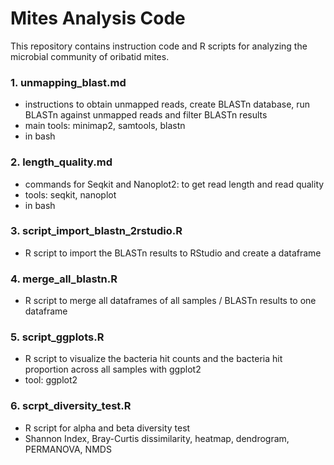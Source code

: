 # Mites Analysis Code

This repository contains instruction code and R scripts for analyzing the microbial community of oribatid mites.


### 1. unmapping_blast.md 
- instructions to obtain unmapped reads, create BLASTn database, run BLASTn against unmapped reads and filter BLASTn results
- main tools: minimap2, samtools, blastn
- in bash 

### 2. length_quality.md
- commands for Seqkit and Nanoplot2: to get read length and read quality
- tools: seqkit, nanoplot
- in bash

### 3. script_import_blastn_2rstudio.R 
- R script to import the BLASTn results to RStudio and create a dataframe 

### 4. merge_all_blastn.R
- R script to merge all dataframes of all samples / BLASTn results to one dataframe

### 5. script_ggplots.R
- R script to visualize the bacteria hit counts and the bacteria hit proportion across all samples with ggplot2
- tool: ggplot2 

### 6. scrpt_diversity_test.R
- R script for alpha and beta diversity test
- Shannon Index, Bray-Curtis dissimilarity, heatmap, dendrogram, PERMANOVA, NMDS 
